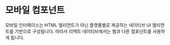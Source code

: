 # 모바일 컴포넌트

모바일 인터페이스는 HTML 엘리먼트가 아닌 플랫폼별로 제공하는 네이티브 UI 엘리먼트를 기반으로 구성됩니다. 따라서 리액트 네이티브에서는 웹과 다른 컴포넌트를 사용하게 됩니다. 

<!--stackedit_data:
eyJoaXN0b3J5IjpbLTIwNjk2MDQ4MTgsLTE0NjcyODQ2MTddfQ
==
-->